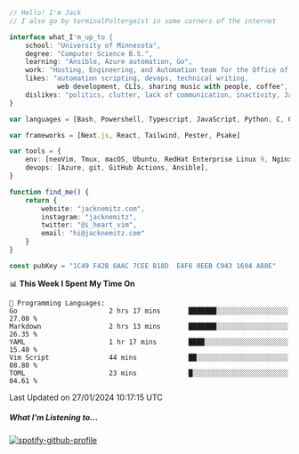 ```typescript
// Hello! I'm Jack
// I also go by terminalPoltergeist in some corners of the internet

interface what_I'm_up_to {
    school: "University of Minnesota",
    degree: "Computer Science B.S.",
    learning: "Ansible, Azure automation, Go",
    work: "Hosting, Engineering, and Automation team for the Office of Information Technology at UMN",
    likes: "automation scripting, devops, technical writing,
            web development, CLIs, sharing music with people, coffee",
    dislikes: "politics, clutter, lack of communication, inactivity, Java",
}

var languages = [Bash, Powershell, Typescript, JavaScript, Python, C, C++]

var frameworks = [Next.js, React, Tailwind, Pester, Psake]

var tools = {
    env: [neoVim, Tmux, macOS, Ubuntu, RedHat Enterprise Linux 9, Nginx, DigitalOcean, Cloudflare],
    devops: [Azure, git, GitHub Actions, Ansible],
}

function find_me() {
    return {
        website: "jacknemitz.com",
        instagram: "jacknemitz",
        twitter: "@i_heart_vim",
        email: "hi@jacknemitz.com"
    }
}

const pubKey = "1C49 F42B 6AAC 7CEE B18D  EAF6 0EEB C943 1694 A88E"
```

<!--START_SECTION:waka-->
📊 **This Week I Spent My Time On** 

```text
💬 Programming Languages: 
Go                       2 hrs 17 mins       ███████░░░░░░░░░░░░░░░░░░   27.08 % 
Markdown                 2 hrs 13 mins       ███████░░░░░░░░░░░░░░░░░░   26.35 % 
YAML                     1 hr 17 mins        ████░░░░░░░░░░░░░░░░░░░░░   15.40 % 
Vim Script               44 mins             ██░░░░░░░░░░░░░░░░░░░░░░░   08.80 % 
TOML                     23 mins             █░░░░░░░░░░░░░░░░░░░░░░░░   04.61 % 
```


 Last Updated on 27/01/2024 10:17:15 UTC
<!--END_SECTION:waka-->

##### What I'm Listening to...

[![spotify-github-profile](https://spotify-github-profile.vercel.app/api/view?uid=jack.nemitz&cover_image=true&show_offline=true&bar_color=53b14f&bar_color_cover=false&background_color=121212FF)](https://spotify-github-profile.vercel.app/api/view?uid=jack.nemitz&redirect=true)

